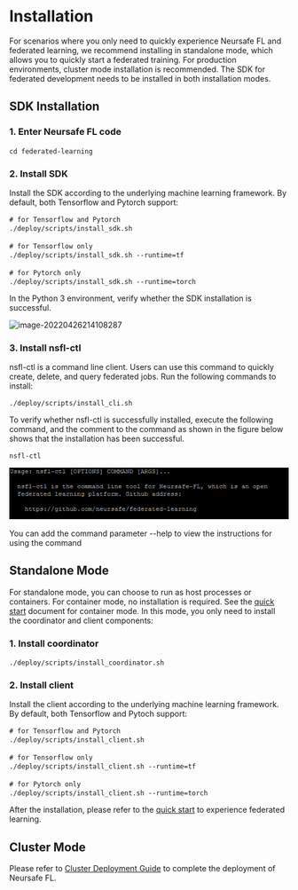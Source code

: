 # Installation 

For scenarios where you only need to quickly experience Neursafe FL and federated learning, we recommend installing in standalone mode, which allows you to quickly start a federated training. For production environments, cluster mode installation is recommended. The SDK for federated development needs to be installed in both installation modes.



## SDK Installation

### 1. Enter Neursafe FL code

```shell
cd federated-learning
```



### 2. Install SDK

Install the SDK according to the underlying machine learning framework. By default, both Tensorflow and Pytorch support:

```shell
# for Tensorflow and Pytorch
./deploy/scripts/install_sdk.sh

# for Tensorflow only
./deploy/scripts/install_sdk.sh --runtime=tf

# for Pytorch only
./deploy/scripts/install_sdk.sh --runtime=torch
```

In the Python 3 environment, verify whether the SDK installation is successful.

 ![image-20220426214108287](./images/test_sdk.png)



### 3. Install nsfl-ctl

nsfl-ctl is a command line client. Users can use this command to quickly create, delete, and query federated jobs. Run the following commands to install:

```shell
./deploy/scripts/install_cli.sh
```

To verify whether nsfl-ctl is successfully installed, execute the following command, and the comment to the command as shown in the figure below shows that the installation has been successful.

```
nsfl-ctl
```

 ![](images/test_nsflctl.png)

You can add the command parameter --help to view the instructions for using the command



## Standalone Mode

For standalone mode, you can choose to run as host processes or containers. For container mode, no installation is required. See the [quick start](quick_start.md) document for container mode. In this mode, you only need to install the coordinator and client components:


### 1. Install coordinator

```
./deploy/scripts/install_coordinator.sh
```



### 2. Install client

Install the client according to the underlying machine learning framework. By default, both Tensorflow and Pytoch support:

```shell
# for Tensorflow and Pytorch
./deploy/scripts/install_client.sh

# for Tensorflow only
./deploy/scripts/install_client.sh --runtime=tf

# for Pytorch only
./deploy/scripts/install_client.sh --runtime=torch
```



After the installation, please refer to the [quick start](quick_start.md) to experience federated learning.



## Cluster Mode

Please refer to [Cluster Deployment Guide](cluster_deploy.md) to complete the deployment of Neursafe FL.
